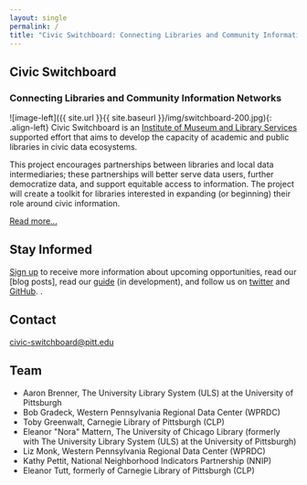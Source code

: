 ```yaml
---
layout: single 
permalink: /
title: "Civic Switchboard: Connecting Libraries and Community Information Networks"
---
```


## Civic Switchboard
### Connecting Libraries and Community Information Networks

![image-left]({{ site.url }}{{ site.baseurl }}/img/switchboard-200.jpg){: .align-left} 
Civic Switchboard is an [Institute of Museum and Library Services](https://www.imls.gov_) supported effort that aims to develop the capacity of academic and public libraries in civic data ecosystems.

This project encourages partnerships between libraries and local data intermediaries; these partnerships will better serve data users, further democratize data, and support equitable access to information. The project will create a toolkit for libraries interested in expanding (or beginning) their role around civic information.

[Read more...](/about/)

## Stay Informed

[Sign up](http://eepurl.com/dceWk9) to receive more information about upcoming opportunities, read our [blog posts], read our [guide](https://civic-switchboard.gitbooks.io/guide/content/) (in development), and follow us on [twitter](https://twitter.com/civicswitch) and [GitHub](https://github.com/orgs/civic-switchboard/).
.

## Contact

[civic-switchboard@pitt.edu](mailto:civic-switchboard@pitt.edu)

## Team

*  Aaron Brenner, The University Library System (ULS) at the University of Pittsburgh
*  Bob Gradeck, Western Pennsylvania Regional Data Center (WPRDC)
*  Toby Greenwalt, Carnegie Library of Pittsburgh (CLP)
*  Eleanor "Nora" Mattern, The University of Chicago Library (formerly with The University Library System (ULS) at the University of Pittsburgh)
*  Liz Monk, Western Pennsylvania Regional Data Center (WPRDC)
*  Kathy Pettit, National Neighborhood Indicators Partnership (NNIP)
*  Eleanor Tutt, formerly of Carnegie Library of Pittsburgh (CLP)
